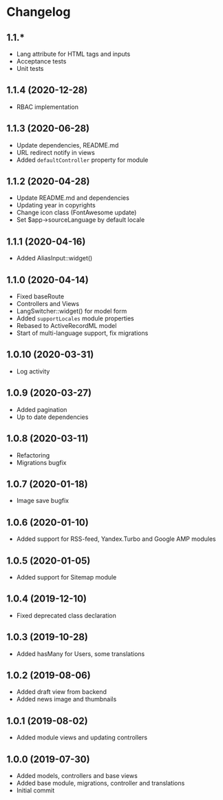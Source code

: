Changelog
=========

## 1.1.*
 * Lang attribute for HTML tags and inputs
 * Acceptance tests
 * Unit tests
 
## 1.1.4 (2020-12-28)
 * RBAC implementation
 
## 1.1.3 (2020-06-28)
 * Update dependencies, README.md
 * URL redirect notify in views
 * Added `defaultController` property for module
 
## 1.1.2 (2020-04-28)
 * Update README.md and dependencies
 * Updating year in copyrights
 * Change icon class (FontAwesome update)
 * Set $app->sourceLanguage by default locale
 
## 1.1.1 (2020-04-16)
 * Added AliasInput::widget()
 
## 1.1.0 (2020-04-14)
 * Fixed baseRoute
 * Controllers and Views
 * LangSwitcher::widget() for model form
 * Added `supportLocales` module properties
 * Rebased to ActiveRecordML model
 * Start of multi-language support, fix migrations
 
## 1.0.10 (2020-03-31)
 * Log activity
 
## 1.0.9 (2020-03-27)
 * Added pagination
 * Up to date dependencies
 
## 1.0.8 (2020-03-11)
 * Refactoring
 * Migrations bugfix
 
## 1.0.7 (2020-01-18)
 * Image save bugfix
 
## 1.0.6 (2020-01-10)
 * Added support for RSS-feed, Yandex.Turbo and Google AMP modules
 
## 1.0.5 (2020-01-05)
 * Added support for Sitemap module
 
## 1.0.4 (2019-12-10)
 * Fixed deprecated class declaration

## 1.0.3 (2019-10-28)
 * Added hasMany for Users, some translations

## 1.0.2 (2019-08-06)
 * Added draft view from backend
 * Added news image and thumbnails
 
## 1.0.1 (2019-08-02)
 * Added module views and updating controllers

## 1.0.0 (2019-07-30)
 * Added models, controllers and base views
 * Added base module, migrations, controller and translations
 * Initial commit